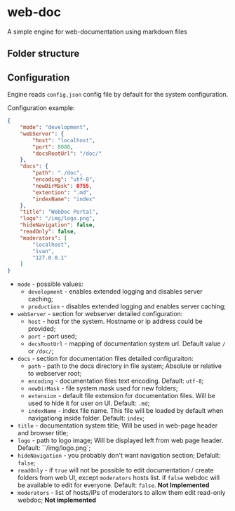 # web-doc

A simple engine for web-documentation using markdown files

## Folder structure

## Configuration
Engine reads `config.json` config file by default for the system configuration.

Configuration example:
```json
{
	"mode": "development",
	"webServer": {
		"host": "localhost",
		"port": 8080,
		"docsRootUrl": "/doc/"
	},
	"docs": {
		"path": "./doc",
		"encoding": "utf-8",
		"newDirMask": 0755,
		"extention": ".md",
		"indexName": "index"
	},
	"title": "WebDoc Portal",
	"logo": "/img/logo.png",
	"hideNavigation": false,
	"readOnly": false,
	"moderators": [
		"localhost",
		"ivan",
		"127.0.0.1"
	]
}
```

* `mode` - possible values:
  * `development` - enables extended logging and disables server caching;
  * `production` - disables extended logging and enables server caching;
* `webServer` - section for webserver detailed configuration:
  * `host` - host for the system. Hostname or ip address could be provided;
  * `port` - port used;
  * `decsRootUrl` - mapping of documentation system url. Default value `/` or `/doc/`;
* `docs` - section for documentation files detailed configuraiton:
  * `path` - path to the docs directory in file system; Absolute or relative to webserver root;
  * `encoding` - documentation files text encoding. Default: `utf-8`;
  * `newDirMask` - file system mask used for new folders;
  * `extension` - default file extension for documentation files. Will be used to hide it for user on UI. Default: `.md`;
  * `indexName` - index file name. This file will be loaded by default when navigationg inside folder. Default: `index`;
* `title` - documentation system title; Will be used in web-page header and browser title;
* `logo` - path to logo image; Will be displayed left from web page header. Default: ``/img/logo.png`;
* `hideNavigation` - you probably don't want navigation section; Defalult: `false`;
* `readOnly` - if `true` will not be possible to edit documentation / create folders from web UI, except `moderators` hosts list. if `false` webdoc will be available to edit for everyone. Default: `false`. **Not Implemented**
* `moderators` - list of hosts/IPs of moderators to allow them edit read-only webdoc; **Not implemented**
